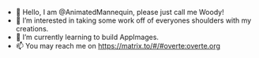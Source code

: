 - 👋 Hello, I am @AnimatedMannequin, please just call me Woody!
- 👀 I’m interested in taking some work off of everyones shoulders with my creations.
- 🌱 I’m currently learning to build AppImages.
- 📫 You may reach me on https://matrix.to/#/#overte:overte.org

<!---
AnimatedMannequin/AnimatedMannequin is a ✨ special ✨ repository because its `README.md` (this file) appears on your GitHub profile.
You can click the Preview link to take a look at your changes.
--->
